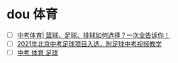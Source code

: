 # dou 体育
- [ ] [中考体育| 篮球、足球、排球如何选择？一次全告诉你！ ](https://zhuanlan.zhihu.com/p/355909358)
- [ ] [2021年北京中考足球项目入选，附足球中考视频教学](https://www.sohu.com/a/459244630_544832)
- [ ] [中考 体育 足球](https://www.google.com/search?q=%E4%B8%AD%E8%80%83+%E4%BD%93%E8%82%B2+%E8%B6%B3%E7%90%83&oq=%E4%B8%AD%E8%80%83+%E4%BD%93%E8%82%B2+%E8%B6%B3%E7%90%83&aqs=chrome..69i57.9633j0j7&sourceid=chrome&ie=UTF-8)